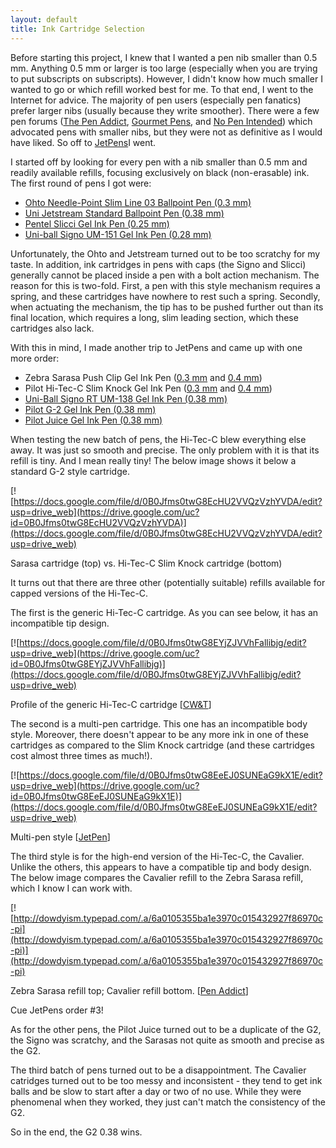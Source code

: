 ```yaml
---
layout: default
title: Ink Cartridge Selection
---
```


Before starting this project, I knew that I wanted a pen nib smaller than 0.5
mm. Anything 0.5 mm or larger is too large (especially when you are trying to
put subscripts on subscripts). However, I didn't know how much smaller I wanted
to go or which refill worked best for me. To that end, I went to the Internet
for advice. The majority of pen users (especially pen fanatics) prefer larger
nibs (usually because they write smoother). There were a few pen forums ([The
Pen Addict](http://penaddict.com/), [Gourmet
Pens](http://www.gourmetpens.com/), and [No Pen
Intended](http://nopenintended.wordpress.com/)) which advocated pens with
smaller nibs, but they were not as definitive as I would have liked. So off to
[JetPens](http://www.jetpens.com/)I went.

I started off by looking for every pen with a nib smaller than 0.5 mm and
readily available refills, focusing exclusively on black (non-erasable) ink.
The first round of pens I got were:

- [Ohto Needle-Point Slim Line 03 Ballpoint Pen (0.3
mm)](http://www.jetpens.com/Ohto-Needle-Point-Slim-Line-03-Ballpoint-Pen-0.3-mm-Black-Body/pd/6728)
- [Uni Jetstream Standard Ballpoint Pen (0.38
mm)](http://www.jetpens.com/Uni-Jetstream-Standard-Ballpoint-Pen-0.38-mm-Black-Ink-Black-Body/pd/10591)
- [Pentel Slicci Gel Ink Pen (0.25
mm)](http://www.jetpens.com/Pentel-Slicci-Gel-Ink-Pen-0.25-mm-Black-Ink/pd/1267)
- [Uni-ball Signo UM-151 Gel Ink Pen (0.28
mm)](http://www.jetpens.com/Uni-ball-Signo-UM-151-Gel-Ink-Pen-0.28-mm-Black/pd/295)

Unfortunately, the Ohto and Jetstream turned out to be too scratchy for my
taste. In addition, ink cartridges in pens with caps (the Signo and Slicci)
generally cannot be placed inside a pen with a bolt action mechanism. The
reason for this is two-fold. First, a pen with this style mechanism requires a
spring, and these cartridges have nowhere to rest such a spring. Secondly, when
actuating the mechanism, the tip has to be pushed further out than its final
location, which requires a long, slim leading section, which these cartridges
also lack.

With this in mind, I made another trip to JetPens and came up with one more
order:

- Zebra Sarasa Push Clip Gel Ink Pen ([0.3
mm](http://www.jetpens.com/Zebra-Sarasa-Push-Clip-Gel-Ink-Pen-0.3-mm-Black/pd/6365)
and [0.4
mm](http://www.jetpens.com/Zebra-Sarasa-Push-Clip-Gel-Ink-Pen-0.4-mm-Black/pd/797))
- Pilot Hi-Tec-C Slim Knock Gel Ink Pen ([0.3
mm](http://www.jetpens.com/Pilot-Hi-Tec-C-Slim-Knock-Gel-Ink-Pen-0.3-mm-Black/pd/1331)
and [0.4
mm](http://www.jetpens.com/Pilot-Hi-Tec-C-Slim-Knock-Gel-Ink-Pen-0.4-mm-Black/pd/2460))
- [Uni-Ball Signo RT UM-138 Gel Ink Pen (0.38
mm)](http://www.jetpens.com/Uni-ball-Signo-RT-UM-138-Gel-Ink-Pen-0.38-mm-Black/pd/466)
- [Pilot G-2 Gel Ink Pen (0.38
mm)](http://www.jetpens.com/Pilot-G-2-Gel-Ink-Pen-0.38-mm-Black/pd/268)
- [Pilot Juice Gel Ink Pen (0.38
mm)](http://www.jetpens.com/Pilot-Juice-Gel-Ink-Pen-0.38-mm-Black/pd/10687)

When testing the new batch of pens, the Hi-Tec-C blew everything else away. It
was just so smooth and precise. The only problem with it is that its refill is
tiny. And I mean really tiny! The below image shows it below a standard G-2
style cartridge.

[![https://docs.google.com/file/d/0B0Jfms0twG8EcHU2VVQzVzhYVDA/edit?usp=drive_web](https://drive.google.com/uc?id=0B0Jfms0twG8EcHU2VVQzVzhYVDA)](https://docs.google.com/file/d/0B0Jfms0twG8EcHU2VVQzVzhYVDA/edit?usp=drive_web)

Sarasa cartridge (top) vs. Hi-Tec-C Slim Knock cartridge (bottom)

It turns out that there are three other (potentially suitable) refills
available for capped versions of the Hi-Tec-C.

The first is the generic Hi-Tec-C cartridge. As you can see below, it has an
incompatible tip design.

[![https://docs.google.com/file/d/0B0Jfms0twG8EYjZJVVhFallibjg/edit?usp=drive_web](https://drive.google.com/uc?id=0B0Jfms0twG8EYjZJVVhFallibjg)](https://docs.google.com/file/d/0B0Jfms0twG8EYjZJVVhFallibjg/edit?usp=drive_web)

Profile of the generic Hi-Tec-C cartridge
[[CW&T](http://shop.cwandt.com/products/0-3mm-black-hi-tec-c-gel-ink-refill-bls-hc3)]

The second is a multi-pen cartridge. This one has an incompatible body style.
Moreover, there doesn't appear to be any more ink in one of these cartridges as
compared to the Slim Knock cartridge (and these cartridges cost almost three
times as much!).

[![https://docs.google.com/file/d/0B0Jfms0twG8EeEJ0SUNEaG9kX1E/edit?usp=drive_web](https://drive.google.com/uc?id=0B0Jfms0twG8EeEJ0SUNEaG9kX1E)](https://docs.google.com/file/d/0B0Jfms0twG8EeEJ0SUNEaG9kX1E/edit?usp=drive_web)

Multi-pen style
[[JetPen](http://www.jetpens.com/blog/pen-mod-hi-tec-c-and-platinum-double-r3-action-multi-pen-modification-tutorial/pt/337)]

The third style is for the high-end version of the Hi-Tec-C, the Cavalier.
Unlike the others, this appears to have a compatible tip and body design. The
below image compares the Cavalier refill to the Zebra Sarasa refill, which I
know I can work with.

[![http://dowdyism.typepad.com/.a/6a0105355ba1e3970c015432927f86970c-pi](http://dowdyism.typepad.com/.a/6a0105355ba1e3970c015432927f86970c-pi)](http://dowdyism.typepad.com/.a/6a0105355ba1e3970c015432927f86970c-pi)

Zebra Sarasa refill top; Cavalier refill bottom. [[Pen
Addict](http://penaddict.com/blog/2011/5/27/pen-hack-zebra-sarasa-clip-to-pilot-hi-tec-c-cavalier.html)]

Cue JetPens order #3!

As for the other pens, the Pilot Juice turned out to be a duplicate of the G2,
the Signo was scratchy, and the Sarasas not quite as smooth and precise as the
G2.

The third batch of pens turned out to be a disappointment. The Cavalier
catridges turned out to be too messy and inconsistent - they tend to get ink
balls and be slow to start after a day or two of no use. While they were
phenomenal when they worked, they just can't match the consistency of the G2.

So in the end, the G2 0.38 wins.

